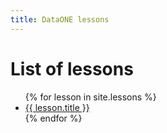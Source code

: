 ```yaml
---
title: DataONE lessons
---
```


# List of lessons

<ul>
{% for lesson in site.lessons %}
  <li>
    <a
      href="{{ site.baseurl }}/{{ lesson.url }}"
      title = "{{ lesson.title }}">
        {{ lesson.title }}
      </a>
  </li>
{% endfor %}
</ul>
